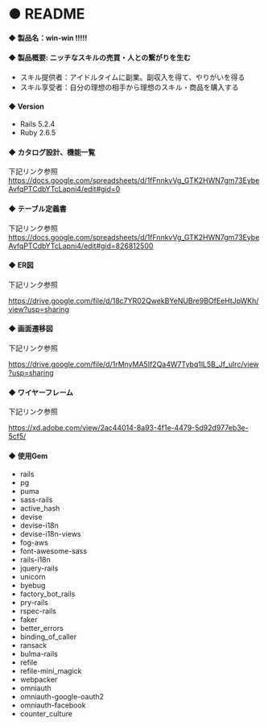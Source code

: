 # ● README


#### ◆ 製品名：win-win !!!!!

#### ◆ 製品概要: ニッチなスキルの売買・人との繋がりを生む
* スキル提供者：アイドルタイムに副業。副収入を得て、やりがいを得る
* スキル享受者：自分の理想の相手から理想のスキル・商品を購入する

#### ◆ Version
* Rails 5.2.4
* Ruby 2.6.5

#### ◆ カタログ設計、機能一覧
下記リンク参照
https://docs.google.com/spreadsheets/d/1fFnnkvVg_GTK2HWN7gm73EybeAvfqPTCdbYTcLapni4/edit#gid=0

#### ◆ テーブル定義書
下記リンク参照
https://docs.google.com/spreadsheets/d/1fFnnkvVg_GTK2HWN7gm73EybeAvfqPTCdbYTcLapni4/edit#gid=826812500

#### ◆ ER図
下記リンク参照

https://drive.google.com/file/d/18c7YR02QwekBYeNUBre9BOfEeHtJpWKh/view?usp=sharing

#### ◆ 画面遷移図
下記リンク参照

https://drive.google.com/file/d/1rMnyMA5If2Qa4W7Tybq1lL5B_Jf_ulrc/view?usp=sharing

#### ◆ ワイヤーフレーム
下記リンク参照

https://xd.adobe.com/view/2ac44014-8a93-4f1e-4479-5d92d977eb3e-5cf5/

#### ◆ 使用Gem
* rails
* pg
* puma
* sass-rails
* active_hash
* devise
* devise-i18n
* devise-i18n-views
* fog-aws
* font-awesome-sass
* rails-i18n
* jquery-rails
* unicorn
* byebug
* factory_bot_rails
* pry-rails
* rspec-rails
* faker
* better_errors
* binding_of_caller
* ransack
* bulma-rails
* refile
* refile-mini_magick
* webpacker
* omniauth
* omniauth-google-oauth2
* omniauth-facebook
* counter_culture
